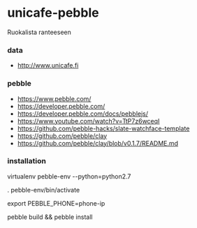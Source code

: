 # unicafe-pebble
Ruokalista ranteeseen



### data
* http://www.unicafe.fi

### pebble
* https://www.pebble.com/
* https://developer.pebble.com/
* https://developer.pebble.com/docs/pebblejs/
* https://www.youtube.com/watch?v=TtP7z6wceqI
* https://github.com/pebble-hacks/slate-watchface-template
* https://github.com/pebble/clay
* https://github.com/pebble/clay/blob/v0.1.7/README.md

### installation
virtualenv pebble-env --python=python2.7

. pebble-env/bin/activate

export PEBBLE_PHONE=phone-ip

pebble build && pebble install
